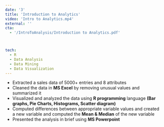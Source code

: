 ```yaml
---
date: '3'
title: 'Introduction to Analytics'
video: 'Intro to Analytics.mp4'
external: ''
cta:  
  - '/IntroToAnalysis/Introduction to Analytics.pdf'



tech:
  - R
  - Data Analysis
  - Data Mining
  - Data Visualization
---
```


- Extracted a sales data of 5000+ entries and 8 attributes
- Cleaned the data in **MS Excel** by removing unusual values and summarized it
- Visualized and analyzed the data using **R programming** language **(Bar graphs, Pie Charts, Histograms, Scatter diagram)**
- Computed differences between appropriate variable values and created a new variable and computed the **Mean & Median** of the new variable
- Presented the analysis in brief using **MS Powerpoint**